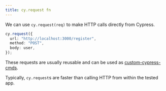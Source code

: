 ```yaml
---
title: cy.request fn
---
```


We can use `cy.request(req)` to make HTTP calls directly from Cypress.

```ts
cy.request({
  url: "http://localhost:3000/register",
  method: "POST",
  body: user,
});
```

These requests are usually reusable and can be used as [custom-cypress-cmds](/Knowledge/JavaScript/testing/cypress/custom-cypress-cmds.md).

Typically, `cy.request`s are faster than calling HTTP from within the tested app.
